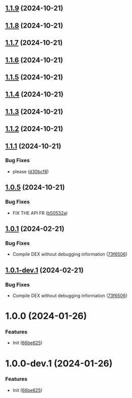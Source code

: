 ## [1.1.9](https://github.com/fourjr/revanced-acrobat/compare/v1.1.8...v1.1.9) (2024-10-21)

## [1.1.8](https://github.com/fourjr/revanced-acrobat/compare/v1.1.7...v1.1.8) (2024-10-21)

## [1.1.7](https://github.com/fourjr/revanced-acrobat/compare/v1.1.6...v1.1.7) (2024-10-21)

## [1.1.6](https://github.com/fourjr/revanced-acrobat/compare/v1.1.5...v1.1.6) (2024-10-21)

## [1.1.5](https://github.com/fourjr/revanced-acrobat/compare/v1.1.4...v1.1.5) (2024-10-21)

## [1.1.4](https://github.com/fourjr/revanced-acrobat/compare/v1.1.3...v1.1.4) (2024-10-21)

## [1.1.3](https://github.com/fourjr/revanced-acrobat/compare/v1.1.2...v1.1.3) (2024-10-21)

## [1.1.2](https://github.com/fourjr/revanced-acrobat/compare/v1.1.1...v1.1.2) (2024-10-21)

## [1.1.1](https://github.com/fourjr/revanced-acrobat/compare/v1.1.0...v1.1.1) (2024-10-21)


### Bug Fixes

* please ([d30bcf8](https://github.com/fourjr/revanced-acrobat/commit/d30bcf88cc0aad1a20949135eb0a40683d10ae33))

## [1.0.5](https://github.com/fourjr/revanced-acrobat/compare/v1.0.4...v1.0.5) (2024-10-21)


### Bug Fixes

* FIX THE API FR ([b50532a](https://github.com/fourjr/revanced-acrobat/commit/b50532a4ad1b0793aa76c992790d31502188d079))

## [1.0.1](https://github.com/ReVanced/revanced-patches-template/compare/v1.0.0...v1.0.1) (2024-02-21)


### Bug Fixes

* Compile DEX without debugging information ([73f6506](https://github.com/ReVanced/revanced-patches-template/commit/73f6506bccc01e5622a6e19bedcf6d54d3f701c7))

## [1.0.1-dev.1](https://github.com/ReVanced/revanced-patches-template/compare/v1.0.0...v1.0.1-dev.1) (2024-02-21)


### Bug Fixes

* Compile DEX without debugging information ([73f6506](https://github.com/ReVanced/revanced-patches-template/commit/73f6506bccc01e5622a6e19bedcf6d54d3f701c7))

# 1.0.0 (2024-01-26)


### Features

* Init ([66be625](https://github.com/ReVanced/revanced-patches-template/commit/66be625f25ee2d678dac62a5bf4daa631284f8f6))

# 1.0.0-dev.1 (2024-01-26)


### Features

* Init ([66be625](https://github.com/ReVanced/revanced-patches-template/commit/66be625f25ee2d678dac62a5bf4daa631284f8f6))
